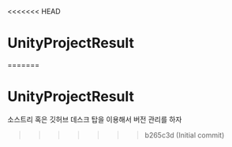 <<<<<<< HEAD
# UnityProjectResult
=======
# UnityProjectResult
소스트리 혹은 깃허브 데스크 탑을 이용해서 버전 관리를 하자
>>>>>>> b265c3d (Initial commit)
